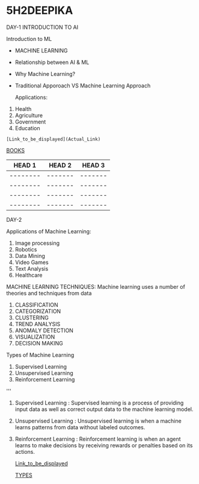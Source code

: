 # 5H2DEEPIKA
DAY-1
 INTRODUCTION TO AI 
 
  Introduction to ML       
 - MACHINE LEARNING
 - Relationship between AI & ML
 - Why Machine Learning?
 - Traditional Apporoach VS Machine Learning Approach


   Applications:
   
  1. Health
  2. Agriculture
  3. Government
  4. Education 

    [Link_to_be_displayed](Actual_Link)

   [BOOKS](https://w0.peakpx.com/wallpaper/846/104/HD-wallpaper-books-aesthetic-thumbnail.jpg)


| HEAD 1 | HEAD 2| HEAD 3|
|--------|-------|-------|     
|--------|-------|-------|   
|--------|-------|-------|   
|--------|-------|-------|   
|--------|-------|-------|      





   DAY-2
   
  Applications of Machine Learning:
1. Image processing
2. Robotics
3. Data Mining
4. Video Games
5. Text Analysis
6. Healthcare
  
  MACHINE LEARNING TECHNIQUES:
  Machine learning uses a number of theories and techniques from data
 1. CLASSIFICATION
 2. CATEGORIZATION
 3. CLUSTERING
 4. TREND ANALYSIS
 5. ANOMALY DETECTION
 6. VISUALIZATION
 7. DECISION MAKING
   

  Types of Machine Learning
  1. Supervised Learning
  2. Unsupervised Learning
  3. Reinforcement Learning


'''

  1. Supervised Learning : Supervised learning is a process of providing input data as well as correct output data to the machine learning model. 
  2. Unsupervised Learning : Unsupervised learning is when a machine learns patterns from data without labeled outcomes.
  3. Reinforcement Learning : Reinforcement learning is when an agent learns to make decisions by receiving rewards or penalties based on its actions.



      [Link_to_be_displayed](Actual_Link)

     [TYPES](https://pub.mdpi-res.com/sustainability/sustainability-13-05248/article_deploy/html/images/sustainability-13-05248-g002.png?1620632194)
 
   

   


     

     
  
     
   
   
    

     
